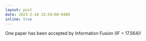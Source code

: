 ```yaml
---
layout: post
date: 2023-2-10 15:59:00-0400
inline: true
---
```


One paper has been accepted by Information Fusion (IF = 17.564)!
